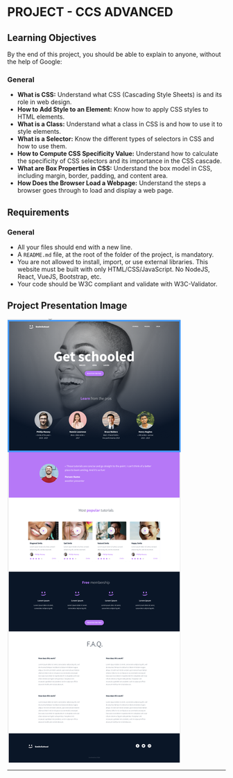 # PROJECT - CCS ADVANCED

## Learning Objectives

By the end of this project, you should be able to explain to anyone, without the help of Google:

### General
- **What is CSS:** Understand what CSS (Cascading Style Sheets) is and its role in web design.
- **How to Add Style to an Element:** Know how to apply CSS styles to HTML elements.
- **What is a Class:** Understand what a class in CSS is and how to use it to style elements.
- **What is a Selector:** Know the different types of selectors in CSS and how to use them.
- **How to Compute CSS Specificity Value:** Understand how to calculate the specificity of CSS selectors and its importance in the CSS cascade.
- **What are Box Properties in CSS:** Understand the box model in CSS, including margin, border, padding, and content area.
- **How Does the Browser Load a Webpage:** Understand the steps a browser goes through to load and display a web page.

## Requirements
### General
- All your files should end with a new line.
- A `README.md` file, at the root of the folder of the project, is mandatory.
- You are not allowed to install, import, or use external libraries. This website must be built with only HTML/CSS/JavaScript. No NodeJS, React, VueJS, Bootstrap, etc.
- Your code should be W3C compliant and validate with W3C-Validator.

## Project Presentation Image

![Project Presentation](images/demo.png)

---

